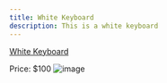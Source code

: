 ```yaml
---
title: White Keyboard
description: This is a white keyboard
---
```


[White Keyboard](products/w-kb)

Price: $100
![image](/img/white-keyboard.jpg)